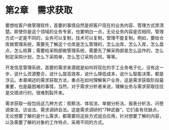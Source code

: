 # 第2章　需求获取

要想给客户做管理软件，首要的事情自然是把客户现在的业务内容、管理方式弄清楚。即使你是这个领域的业务专家，也要明白一点，无论业务内容是否相同，管理方式一定是不同的，业务可以复制，技术可以复制，管理不能复制。例如，要给仓库做管理系统，需要先了解这个仓库是怎么管理的，怎么出库，怎么入库，怎么盘点，怎么核算；需要给采购部做管理系统，需要先了解采购部是怎么运作的，怎么制定采购计划，怎么下采购单，怎么签订采购合同，等等。

开发信息管理系统，首要的需求来源就是如何将现在的手工业务电子化，没有这一步，说什么资源整合，说什么提高效率，说什么降低成本，说什么智能决策，都是浮云。本章阐述的需求获取方法，重点在如何理解客户业务，这是需求获取阶段最重要，也是最困难的事情，当然，对于需求分析者来说，理解业务与需求获取往往是交错进行的，很难割裂开来。

需求获取一般包括这几种方式：观察法、体验法、单据分析法、报表分析法、问卷调查法、访谈法、需求调研会法。这是需求调研的“7种武器”，它们各有优缺点，无论想要了解的是什么需求，都需要将这些方式组合应用，针对想要了解的内容，以及需要了解的对象的工作特点，采用不同的方式。

